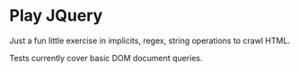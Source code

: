 # Play JQuery

Just a fun little exercise in implicits, regex, string operations to crawl HTML.

Tests currently cover basic DOM document queries.
